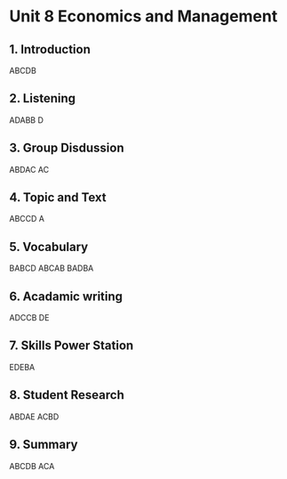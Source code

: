 # Unit 8 Economics and Management
## 1. Introduction
ABCDB
## 2. Listening
ADABB D
## 3. Group Disdussion
ABDAC AC
## 4. Topic and Text
ABCCD A
## 5. Vocabulary
BABCD ABCAB BADBA
## 6. Acadamic writing
ADCCB DE
## 7. Skills Power Station
EDEBA
## 8. Student Research
ABDAE ACBD
## 9. Summary
ABCDB ACA